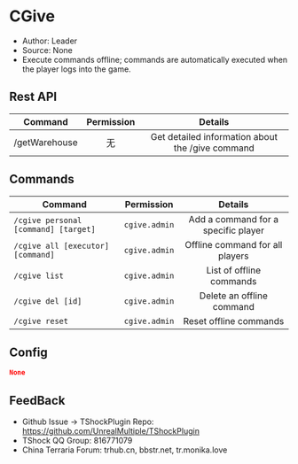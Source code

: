 # CGive 

- Author: Leader
- Source: None
- Execute commands offline; commands are automatically executed when the player logs into the game.


## Rest API

| Command     | Permission |          Details          |
| ------------- | :--: | :----------: |
| /getWarehouse |  无  | Get detailed information about the /give command |

## Commands

| Command     | Permission |          Details          |
| ----------------------------- | :---------: | :--------------------: |
| `/cgive personal [command] [target]` | `cgive.admin` | Add a command for a specific player |
| `/cgive all [executor] [command]` | `cgive.admin` | Offline command for all players |
| `/cgive list` | `cgive.admin` | List of offline commands |
| `/cgive del [id]` | `cgive.admin` | Delete an offline command |
| `/cgive reset` | `cgive.admin` | Reset offline commands |


## Config

```json    
None
```

## FeedBack
- Github Issue -> TShockPlugin Repo: https://github.com/UnrealMultiple/TShockPlugin
- TShock QQ Group: 816771079
- China Terraria Forum: trhub.cn, bbstr.net, tr.monika.love